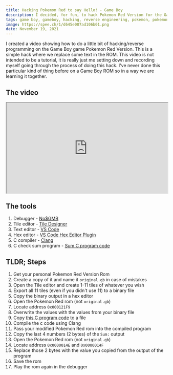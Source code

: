 ```yaml
---
title: Hacking Pokemon Red to say Hello! - Game Boy
description: I decided, for fun, to hack Pokemon Red Version for the Game Boy and change it's code to say hello. I'll go through what I did, how I did it, and even the mistakes I made.
tags: game boy, gameboy, hacking, reverse engineering, pokemon, pokemon red
image: https://spee.ch/1/d645e087ad106b01.png
date: November 19, 2021
---
```


I created a video showing how to do a little bit of hacking/reverse programming on the Game Boy game Pokemon Red Version. This is a simple hack where we replace some text in the ROM. This video is not intended to be a tutorial, it is really just me setting down and recording myself going through the process of doing this hack. I've never done this particular kind of thing before on a Game Boy ROM so in a way we are learning it together.

## The video
<div style="width:100%;padding-top:56.25%;position:relative;">
<iframe id="lbry-iframe" style="min-width:100%;min-height:100%;position:absolute;top:0;" src="https://odysee.com/$/embed/hacking-pokemon-red-to-say-hello/e762bf1ad017d3272ae54ec92fcff650ee31a9cc?r=9NYwemPGdWZFVx6iX9LUNBPERbgCcmQ2" allowfullscreen></iframe>
</div>

## The tools
1. Debugger - [No$GMB](https://problemkaputt.de/gmb.htm)
2. Tile editor - [Tile Designer](https://www.devrs.com/gb/hmgd/gbtd.html)
3. Text editor - [VS Code](https://code.visualstudio.com/)
4. Hex editor - [VS Code Hex Editor Plugin](https://marketplace.visualstudio.com/items?itemName=ms-vscode.hexeditor)
5. C compiler - [Clang](https://clang.llvm.org/)
6. C check sum program - [Sum C program code](https://gist.github.com/BrentFarris/28ab8529b2d2d74fcdaa56708f66e4d9)

## TLDR; Steps
1. Get your personal Pokemon Red Version Rom
2. Create a copy of it and name it `original.gb` in case of mistakes
4. Open the Tile editor and create 1-11 tiles of whatever you wish
5. Export all 11 tiles (even if you didn't use 11) to a binary file
6. Copy the binary output in a hex editor
7. Open the Pokemon Red rom (not `original.gb`)
8. Locate address `0x000121F9`
9. Overwrite the values with the values from your binary file
10. Copy [this C program code](https://gist.github.com/BrentFarris/28ab8529b2d2d74fcdaa56708f66e4d9) to a file
11. Compile the c code using Clang
12. Pass your modified Pokemon Red rom into the compiled program
13. Copy the last 4 numbers (2 bytes) of the `Sum:` output
14. Open the Pokemon Red rom (not `original.gb`)
15. Locate address `0x0000014E` and `0x0000014F`
16. Replace those 2 bytes with the value you copied from the output of the program
17. Save the rom
18. Play the rom again in the debugger
